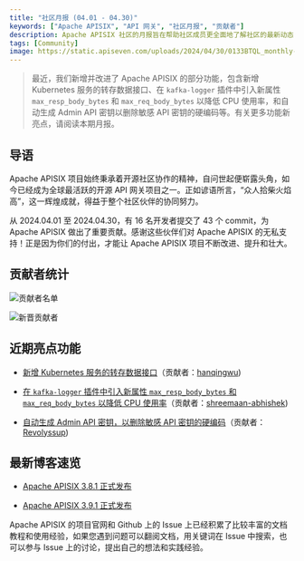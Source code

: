 ```yaml
---
title: "社区月报 (04.01 - 04.30)"
keywords: ["Apache APISIX", "API 网关", "社区月报", "贡献者"]
description: Apache APISIX 社区的月报旨在帮助社区成员更全面地了解社区的最新动态，方便大家参与到 Apache APISIX 社区中来。
tags: [Community]
image: https://static.apiseven.com/uploads/2024/04/30/0133BTQL_monthly-report-apr-cn.png
---
```

> 最近，我们新增并改进了 Apache APISIX 的部分功能，包含新增 Kubernetes 服务的转存数据接口、在 `kafka-logger` 插件中引入新属性 `max_resp_body_bytes` 和 `max_req_body_bytes` 以降低 CPU 使用率，和自动生成 Admin API 密钥以删除敏感 API 密钥的硬编码等。有关更多功能新亮点，请阅读本期月报。
<!--truncate-->
## 导语

Apache APISIX 项目始终秉承着开源社区协作的精神，自问世起便崭露头角，如今已经成为全球最活跃的开源 API 网关项目之一。正如谚语所言，“众人拾柴火焰高”，这一辉煌成就，得益于整个社区伙伴的协同努力。

从 2024.04.01 至 2024.04.30，有 16 名开发者提交了 43 个 commit，为 Apache APISIX 做出了重要贡献。感谢这些伙伴们对 Apache APISIX 的无私支持！正是因为你们的付出，才能让 Apache APISIX 项目不断改进、提升和壮大。

## 贡献者统计

![贡献者名单](https://static.apiseven.com/uploads/2024/04/30/txD3ooma_contributor-listi-apr.png)

![新晋贡献者](https://static.apiseven.com/uploads/2024/04/30/b01wMlfs_new-contributors-apr.png)

## 近期亮点功能

- [新增 Kubernetes 服务的转存数据接口](https://github.com/apache/apisix/pull/11111)（贡献者：[hanqingwu](https://github.com/hanqingwu))

- [在 `kafka-logger` 插件中引入新属性 `max_resp_body_bytes` 和 `max_req_body_bytes` 以降低 CPU 使用率](https://github.com/apache/apisix/pull/11133)（贡献者：[shreemaan-abhishek](https://github.com/shreemaan-abhishek))

- [自动生成 Admin API 密钥，以删除敏感 API 密钥的硬编码](https://github.com/apache/apisix/pull/11080)（贡献者：[Revolyssup](https://github.com/Revolyssup))

## 最新博客速览

- [Apache APISIX 3.8.1 正式发布](https://apisix.apache.org/zh/blog/2024/04/29/release-apache-apisix-3.8.1/)

- [Apache APISIX 3.9.1 正式发布](https://apisix.apache.org/zh/blog/2024/04/29/release-apache-apisix-3.9.1/)

Apache APISIX 的项目官网和 Github 上的 Issue 上已经积累了比较丰富的文档教程和使用经验，如果您遇到问题可以翻阅文档，用关键词在 Issue 中搜索，也可以参与 Issue 上的讨论，提出自己的想法和实践经验。
